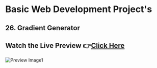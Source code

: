 # Basic Web Development Project's


## 26. Gradient Generator


 
## Watch the Live Preview 👉[Click Here](https://sorcererchiragsingh.github.io/Web-Development-Projects/26-Gradient%20Generator)
![Preview Image1](https://github.com/SorcererChiragsingh/Web-Development-Projects/blob/main/26-Gradient%20Generator/preview.png)


